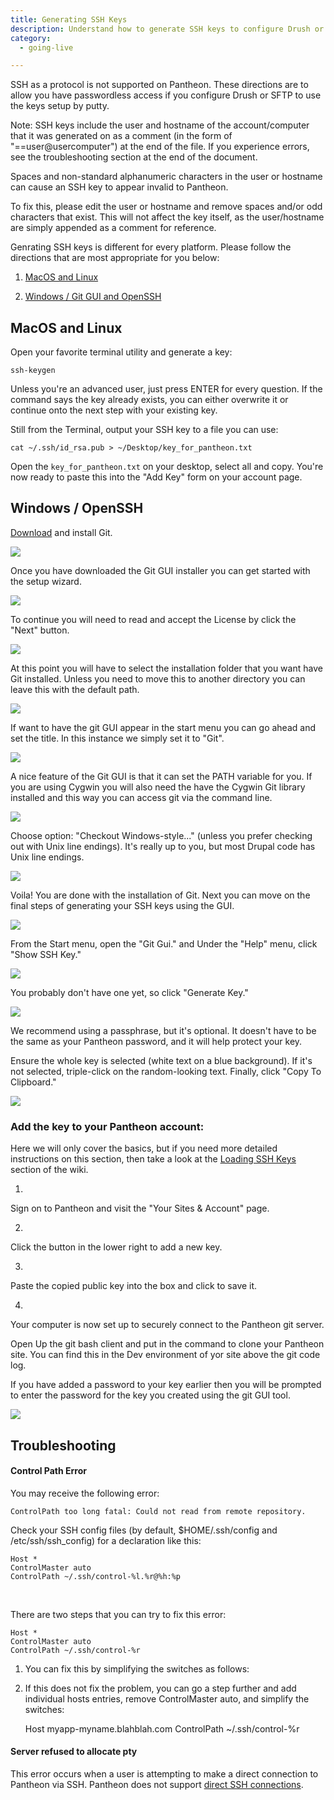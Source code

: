 ```yaml
---
title: Generating SSH Keys
description: Understand how to generate SSH keys to configure Drush or SFTP.
category:
  - going-live

---
```


SSH as a protocol is not supported on Pantheon. <!--You can not connect via SSH using Putty.--> These directions are to allow you have passwordless access if you configure Drush or SFTP to use the keys setup by putty.

Note: SSH keys include the user and hostname of the account/computer that it was generated on as a comment (in the form of "==user@usercomputer") at the end of the file. If you experience errors, see the troubleshooting section at the end of the document.

Spaces and non-standard alphanumeric characters in the user or hostname can cause an SSH key to appear invalid to Pantheon.

To fix this, please edit the user or hostname and remove spaces and/or odd characters that exist. This will not affect the key itself, as the user/hostname are simply appended as a comment for reference.

Genrating SSH keys is different for every platform. Please follow the directions that are most appropriate for you below:

1. [MacOS and Linux](/articles/howto/generating-ssh-keys/-generating-ssh-keys#generating-keys-on-mac-os-x-and-linux)

2. [Windows / Git GUI and OpenSSH](/articles/howto/generating-ssh-keys/-generating-ssh-keys#generating-keys-on-windows-and-openssh)

<!--<li>
	<p><a href="/documentation/howto/generating-ssh-keys/-generating-ssh-keys#generating-keys-on-windows-and-putty">Windows / PuTTY</a></p>
	</li>-->
## MacOS and Linux

Open your favorite terminal utility and generate a key:

    ssh-keygen

Unless you're an advanced user, just press ENTER for every question. If the command says the key already exists, you can either overwrite it or continue onto the next step with your existing key.

Still from the Terminal, output your SSH key to a file you can use:

    cat ~/.ssh/id_rsa.pub > ~/Desktop/key_for_pantheon.txt

Open the `key_for_pantheon.txt` on your desktop, select all and copy. You're now ready to paste this into the "Add Key" form on your account page.

## Windows / OpenSSH

[Download](http://git-scm.com/downloads) and install Git.

![](https://pantheon-systems.desk.com/customer/portal/attachments/46904)

Once you have downloaded the Git GUI installer you can get started with the setup wizard.

![](https://pantheon-systems.desk.com/customer/portal/attachments/46905)

To continue you will need to read and accept the License by click the "Next" button.

![](https://pantheon-systems.desk.com/customer/portal/attachments/46906)

At this point you will have to select the installation folder that you want have Git installed. Unless you need to move this to another directory you can leave this with the default path.

![](https://pantheon-systems.desk.com/customer/portal/attachments/46907)

If want to have the git GUI appear in the start menu you can go ahead and set the title. In this instance we simply set it to "Git".

![](https://pantheon-systems.desk.com/customer/portal/attachments/46908)

A nice feature of the Git GUI is that it can set the PATH variable for you. If you are using Cygwin you will also need the have the Cygwin Git library installed and this way you can access git via the command line.

![](https://pantheon-systems.desk.com/customer/portal/attachments/46909)

Choose option: "Checkout Windows-style..." (unless you prefer checking out with Unix line endings). It's really up to you, but most Drupal code has Unix line endings.

![](https://pantheon-systems.desk.com/customer/portal/attachments/46910)

Voila! You are done with the installation of Git. Next you can move on the final steps of generating your SSH keys using the GUI.

![](https://pantheon-systems.desk.com/customer/portal/attachments/46911)

From the Start menu, open the "Git Gui." and Under the "Help" menu, click "Show SSH Key." 

![](https://pantheon-systems.desk.com/customer/portal/attachments/46912)

You probably don't have one yet, so click "Generate Key." 

![](https://pantheon-systems.desk.com/customer/portal/attachments/46915)

We recommend using a passphrase, but it's optional. It doesn't have to be the same as your Pantheon password, and it will help protect your key.

Ensure the whole key is selected (white text on a blue background). If it's not selected, triple-click on the random-looking text. Finally, click "Copy To Clipboard."

![](https://pantheon-systems.desk.com/customer/portal/attachments/46914)

### Add the key to your Pantheon account:

Here we will only cover the basics, but if you need more detailed instructions on this section, then take a look at the [Loading SSH Keys](/articles/getting-started/loading-ssh-keys/) section of the wiki.

1.

Sign on to Pantheon and visit the "Your Sites & Account" page.

2.

Click the button in the lower right to add a new key.

3.

Paste the copied public key into the box and click to save it.

4.

Your computer is now set up to securely connect to the Pantheon git server.

Open Up the git bash client and put in the command to clone your Pantheon site. You can find this in the Dev environment of yor site above the git code log.

If you have added a password to your key earlier then you will be prompted to enter the password for the key you created using the git GUI tool.

![](https://pantheon-systems.desk.com/customer/portal/attachments/46916)

<!--<h3 id="generating-keys-on-windows-and-putty">Windows / PuTTY</h3>


<h4 id="download-and-install-putty"><a class="external-link" href="http://www.chiark.greenend.org.uk/~sgtatham/putty/download.html" rel="nofollow" target="_blank">Download</a> and install PuTTY</h4>


<ul>
	<li>
	<p>All installation defaults are okay.</p>
	</li>
</ul>


<h4 id="generate-an-SSH-key">Generate an SSH key</h4>


<p>If you already have a key (a <tt>.ppk</tt> file), right-click on it, select &quot;Edit&quot; and skip to the &quot;Add the key to your Pantheon account&quot; step.</p>


<ol>
	<li>
	<p>Open PuTTYgen (&quot;PuTTY Key Generator&quot;). It&#39;s usually available from the &quot;PuTTY&quot; folder in &quot;All Programs.&quot;</p>
	</li>
	<li>
	<p>If it immediately shows a progress bar, it&#39;s generating a new key. Otherwise, click &quot;Generate.&quot;</p>
	</li>
	<li>
	<p>Follow the instructions telling you to move your mouse around the box until PuTTY finishes generating the key.</p>
	</li>
	<li>
	<p>Fill in the &quot;Key comment&quot; with something memorable, like your email address.</p>
	</li>
	<li>
	<p>We recommend using a passphrase, but it&#39;s optional. It doesn&#39;t have to be the same as your Pantheon password, and it will help protect your key.</p>
	</li>
	<li>
	<p>Click &quot;Save private key&quot; and save it as &quot;id_rsa.ppk&quot; to a place for safekeeping (probably not your desktop) that you can find later.</p>
	</li>
	<li>
	<p>Copy the text from the &quot;Public key for pasting into OpenSSH authorized_keys file&quot; box.</p>
	</li>
	<li>
	<p>Close the window if you like, but you might want to keep it open for now in case you lose the key copied to your clipboard.</p>
	</li>
</ol>


<h4 id="add-the-key-to-your-pantheon-account">Add the key to your Pantheon account:</h4>


<ol>
	<li>
	<p>Sign on to Pantheon and visit the &quot;Your Sites &amp; Account&quot; page.</p>
	</li>
	<li>
	<p>Click the button in the lower right to add a new key.</p>
	</li>
	<li>
	<p>Paste the copied public key into the box and click to save it.</p>
	</li>
</ol>


<h4 id="configure-putty">Configure PuTTY:</h4>


<ol>
	<li>
	<p>Open PuTTY from the Start menu.</p>
	</li>
	<li>
	<p>Navigate to &quot;Connection &gt; SSH &gt; Auth&quot; in the &quot;Category&quot; box.</p>
	</li>
	<li>
	<p>Under &quot;Private key file for authentication:&quot;, click &quot;Browse...&quot; and select the private key (the <tt>.ppk</tt> file) you saved before.</p>
	</li>
	<li>
	<p>Navigate to &quot;Session&quot; in the &quot;Category&quot; box.</p>
	</li>
	<li>
	<p>Put &quot;code.getpantheon.com&quot; in the hostname box.</p>
	</li>
	<li>
	<p>Under &quot;Load, save, or delete a stored session,&quot; single-click &quot;Default Settings&quot; then the &quot;Save&quot; button.</p>
	</li>
	<li>
	<p>At the bottom of the dialog, click &quot;Open.&quot;</p>
	</li>
	<li>
	<p>When asked about trusting the server, click &quot;Yes.&quot;</p>
	</li>
	<li>
	<p>When you see &quot;login as:&quot; in the command prompt it opens, close that window. The trust information is already saved; you don&#39;t actually have to log in.</p>
	</li>
</ol>


<h4 id="download-and-install-git"><a class="external-link" href="http://code.google.com/p/msysgit/" rel="nofollow" target="_blank">Download</a> and install Git.</h4>


<ol>
	<li>
	<p>Choose option: &quot;Run Git from the Windows Command Prompt&quot;</p>
	</li>
	<li>
	<p>Choose option: &quot;Use Tortoise(PLink).&quot;</p>


	<ul>
		<li>
		<p>If you don&#39;t see this option, re-do the &quot;Add Pantheon git to your trusted server list&quot; section and be sure to follow the step where you click &quot;Save.&quot; Then, start the Git installation over.</p>
		</li>
	</ul>
	</li>
	<li>
	<p>Choose option: &quot;Checkout Windows-style...&quot; (unless you prefer checking out with Unix line endings). It&#39;s really up to you, but most Drupal code has Unix line endings.</p>
	</li>
</ol>


<p>Your computer is now set up to securely connect to the Pantheon git server.</p>-->
## Troubleshooting

#### Control Path Error

You may receive the following error:

    ControlPath too long fatal: Could not read from remote repository.

Check your SSH config files (by default, $HOME/.ssh/config and /etc/ssh/ssh\_config) for a declaration like this:

    Host *
    ControlMaster auto
    ControlPath ~/.ssh/control-%l.%r@%h:%p

 

There are two steps that you can try to fix this error:

    Host *
    ControlMaster auto
    ControlPath ~/.ssh/control-%r

1. You can fix this by simplifying the switches as follows:
2. If this does not fix the problem, you can go a step further and add individual hosts entries, remove ControlMaster auto, and simplify the switches:

    Host myapp-myname.blahblah.com
    ControlPath ~/.ssh/control-%r

#### Server refused to allocate pty

This error occurs when a user is attempting to make a direct connection to Pantheon via SSH. Pantheon does not support [direct SSH connections](/articles/howto/generating-ssh-keys/-generating-ssh-keys#message_391).
